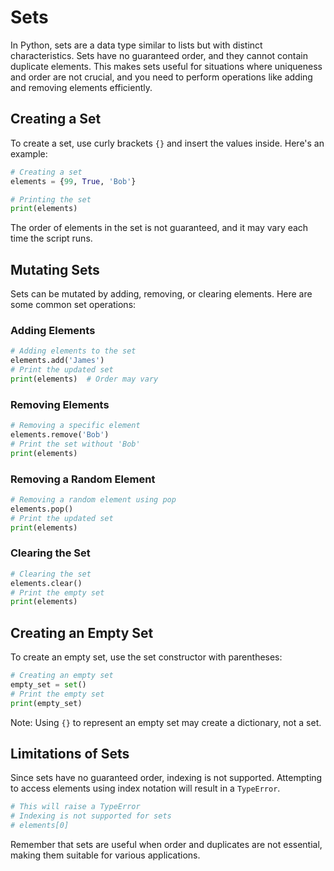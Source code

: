 # Sets

In Python, sets are a data type similar to lists but with distinct characteristics. Sets have no guaranteed order, and they cannot contain duplicate elements. This makes sets useful for situations where uniqueness and order are not crucial, and you need to perform operations like adding and removing elements efficiently.

## Creating a Set

To create a set, use curly brackets `{}` and insert the values inside. Here's an example:

```python
# Creating a set
elements = {99, True, 'Bob'}

# Printing the set
print(elements)
```

The order of elements in the set is not guaranteed, and it may vary each time the script runs.

## Mutating Sets

Sets can be mutated by adding, removing, or clearing elements. Here are some common set operations:

### Adding Elements

```python
# Adding elements to the set
elements.add('James')
# Print the updated set
print(elements)  # Order may vary
```

### Removing Elements

```python
# Removing a specific element
elements.remove('Bob')
# Print the set without 'Bob'
print(elements)
```

### Removing a Random Element

```python
# Removing a random element using pop
elements.pop()
# Print the updated set
print(elements)
```

### Clearing the Set

```python
# Clearing the set
elements.clear()
# Print the empty set
print(elements)
```

## Creating an Empty Set

To create an empty set, use the set constructor with parentheses:

```python
# Creating an empty set
empty_set = set()
# Print the empty set
print(empty_set)
```

Note: Using `{}` to represent an empty set may create a dictionary, not a set.

## Limitations of Sets

Since sets have no guaranteed order, indexing is not supported. Attempting to access elements using index notation will result in a `TypeError`.

```python
# This will raise a TypeError
# Indexing is not supported for sets
# elements[0]
```

Remember that sets are useful when order and duplicates are not essential, making them suitable for various applications.
